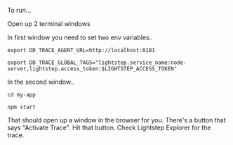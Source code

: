 To run...

Open up 2 terminal windows

In first window you need to set two env variables..

`export DD_TRACE_AGENT_URL=http://localhost:8181`

`export DD_TRACE_GLOBAL_TAGS="lightstep.service_name:node-server,lightstep.access_token:$LIGHTSTEP_ACCESS_TOKEN"`

In the second window..

`cd my-app`

`npm start`

That should open up a window in the browser for you. There's a button that says "Activate Trace". Hit that button. Check Lightstep Explorer for the trace. 
